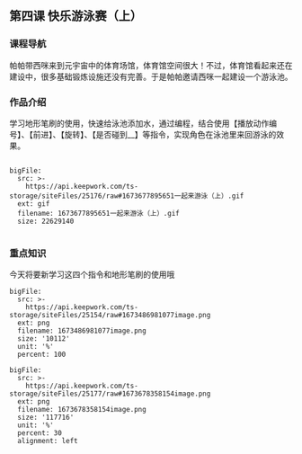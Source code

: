

## 第四课 快乐游泳赛（上）
### 课程导航
帕帕带西咪来到元宇宙中的体育场馆，体育馆空间很大！不过，体育馆看起来还在建设中，很多基础锻炼设施还没有完善。于是帕帕邀请西咪一起建设一个游泳池。

### 作品介绍
学习地形笔刷的使用，快速给泳池添加水，通过编程，结合使用【播放动作编号】、【前进】、【旋转】、【是否碰到__】等指令，实现角色在泳池里来回游泳的效果。
 
 
```@BigFile

bigFile:
  src: >-
    https://api.keepwork.com/ts-storage/siteFiles/25176/raw#1673677895651一起来游泳（上）.gif
  ext: gif
  filename: 1673677895651一起来游泳（上）.gif
  size: 22629140
          
```


### 重点知识
今天将要新学习这四个指令和地形笔刷的使用哦
 
 
```@BigFile
bigFile:
  src: >-
    https://api.keepwork.com/ts-storage/siteFiles/25154/raw#1673486981077image.png
  ext: png
  filename: 1673486981077image.png
  size: '10112'
  unit: '%'
  percent: 100

```

```@BigFile
bigFile:
  src: >-
    https://api.keepwork.com/ts-storage/siteFiles/25177/raw#1673678358154image.png
  ext: png
  filename: 1673678358154image.png
  size: '117716'
  unit: '%'
  percent: 30
  alignment: left

```